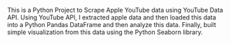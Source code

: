 This is a Python Project to Scrape Apple YouTube data using YouTube Data API. Using YouTube API, I extracted apple data and then loaded this data into a Python Pandas DataFrame and then analyze this data. Finally, built simple visualization from this data using the Python Seaborn library.
